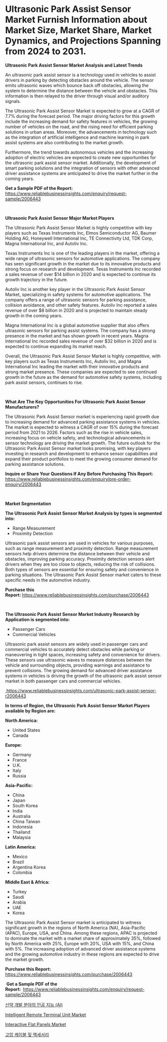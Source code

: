 <p><h1>Ultrasonic Park Assist Sensor Market Furnish Information about Market Size, Market Share, Market Dynamics, and Projections Spanning from 2024 to 2031.</h1></p><p><strong>Ultrasonic Park Assist Sensor Market Analysis and Latest Trends</strong></p>
<p><p>An ultrasonic park assist sensor is a technology used in vehicles to assist drivers in parking by detecting obstacles around the vehicle. The sensor emits ultrasonic waves which bounce back off obstacles, allowing the system to determine the distance between the vehicle and obstacles. This information is then relayed to the driver through visual and/or auditory signals.</p><p>The Ultrasonic Park Assist Sensor Market is expected to grow at a CAGR of 7.7% during the forecast period. The major driving factors for this growth include the increasing demand for safety features in vehicles, the growing number of vehicles on the road, and the rising need for efficient parking solutions in urban areas. Moreover, the advancements in technology such as the integration of artificial intelligence and machine learning in park assist systems are also contributing to the market growth.</p><p>Furthermore, the trend towards autonomous vehicles and the increasing adoption of electric vehicles are expected to create new opportunities for the ultrasonic park assist sensor market. Additionally, the development of smart parking solutions and the integration of sensors with other advanced driver assistance systems are anticipated to drive the market further in the coming years.</p></p>
<p><strong>Get a Sample PDF of the Report:&nbsp;</strong> <a href="https://www.reliablebusinessinsights.com/enquiry/request-sample/2006443">https://www.reliablebusinessinsights.com/enquiry/request-sample/2006443</a></p>
<p>&nbsp;</p>
<p><strong>Ultrasonic Park Assist Sensor Major Market Players</strong></p>
<p><p>The Ultrasonic Park Assist Sensor Market is highly competitive with key players such as Texas Instruments Inc, Elmos Semiconductor AG, Baumer Holding AG, Honeywell International Inc, TE Connectivity Ltd, TDK Corp, Magna International Inc, and Autoliv Inc. </p><p>Texas Instruments Inc is one of the leading players in the market, offering a wide range of ultrasonic sensors for automotive applications. The company has seen significant growth in the market due to its innovative products and strong focus on research and development. Texas Instruments Inc recorded a sales revenue of over $14 billion in 2020 and is expected to continue its growth trajectory in the future.</p><p>Autoliv Inc is another key player in the Ultrasonic Park Assist Sensor Market, specializing in safety systems for automotive applications. The company offers a range of ultrasonic sensors for parking assistance, collision avoidance, and other safety features. Autoliv Inc reported a sales revenue of over $8 billion in 2020 and is projected to maintain steady growth in the coming years.</p><p>Magna International Inc is a global automotive supplier that also offers ultrasonic sensors for parking assist systems. The company has a strong presence in the market and has shown growth in recent years. Magna International Inc recorded sales revenue of over $32 billion in 2020 and is expected to continue expanding its market reach.</p><p>Overall, the Ultrasonic Park Assist Sensor Market is highly competitive, with key players such as Texas Instruments Inc, Autoliv Inc, and Magna International Inc leading the market with their innovative products and strong market presence. These companies are expected to see continued growth in the future as the demand for automotive safety systems, including park assist sensors, continues to rise.</p></p>
<p>&nbsp;</p>
<p><strong>What Are The Key Opportunities For Ultrasonic Park Assist Sensor Manufacturers?</strong></p>
<p><p>The Ultrasonic Park Assist Sensor market is experiencing rapid growth due to increasing demand for advanced parking assistance systems in vehicles. The market is expected to witness a CAGR of over 15% during the forecast period from 2021 to 2026. Factors such as the rise in vehicle sales, increasing focus on vehicle safety, and technological advancements in sensor technology are driving the market growth. The future outlook for the Ultrasonic Park Assist Sensor market looks promising, with key players investing in research and development to enhance sensor capabilities and expand their product portfolios to meet the growing consumer demand for parking assistance solutions.</p></p>
<p><strong>Inquire or Share Your Questions If Any Before Purchasing This Report:</strong> <a href="https://www.reliablebusinessinsights.com/enquiry/pre-order-enquiry/2006443">https://www.reliablebusinessinsights.com/enquiry/pre-order-enquiry/2006443</a></p>
<p>&nbsp;</p>
<p><strong>Market Segmentation</strong></p>
<p><strong>The Ultrasonic Park Assist Sensor Market Analysis by types is segmented into:</strong></p>
<p><ul><li>Range Measurement</li><li>Proximity Detection</li></ul></p>
<p><p>Ultrasonic park assist sensors are used in vehicles for various purposes, such as range measurement and proximity detection. Range measurement sensors help drivers determine the distance between their vehicle and obstacles, improving parking accuracy. Proximity detection sensors alert drivers when they are too close to objects, reducing the risk of collisions. Both types of sensors are essential for ensuring safety and convenience in parking situations. The Ultrasonic Park Assist Sensor market caters to these specific needs in the automotive industry.</p></p>
<p><strong>Purchase this Report:&nbsp;</strong><a href="https://www.reliablebusinessinsights.com/purchase/2006443">https://www.reliablebusinessinsights.com/purchase/2006443</a></p>
<p>&nbsp;</p>
<p><strong>The Ultrasonic Park Assist Sensor Market Industry Research by Application is segmented into:</strong></p>
<p><ul><li>Passenger Cars</li><li>Commercial Vehicles</li></ul></p>
<p><p>Ultrasonic park assist sensors are widely used in passenger cars and commercial vehicles to accurately detect obstacles while parking or maneuvering in tight spaces, increasing safety and convenience for drivers. These sensors use ultrasonic waves to measure distances between the vehicle and surrounding objects, providing warnings and assistance to prevent collisions. The growing demand for advanced driver assistance systems in vehicles is driving the growth of the ultrasonic park assist sensor market in both passenger cars and commercial vehicles.</p></p>
<p><a href="https://www.reliablebusinessinsights.com/ultrasonic-park-assist-sensor-r2006443">&nbsp;https://www.reliablebusinessinsights.com/ultrasonic-park-assist-sensor-r2006443</a></p>
<p><strong>In terms of Region, the Ultrasonic Park Assist Sensor Market Players available by Region are:</strong></p>
<p>
    <p> <strong> North America: </strong>
        <ul>
            <li>United States</li>
            <li>Canada</li>
        </ul>
        </p> 
    <p> <strong> Europe: </strong>
        <ul>
            <li>Germany</li>
            <li>France</li>
            <li>U.K.</li>
            <li>Italy</li>
            <li>Russia</li>
        </ul>
        </p> 
    <p> <strong> Asia-Pacific: </strong>
        <ul>
            <li>China</li>
            <li>Japan</li>
            <li>South Korea</li>
            <li>India</li>
            <li>Australia</li>
            <li>China Taiwan</li>
            <li>Indonesia</li>
            <li>Thailand</li>
            <li>Malaysia</li>
        </ul>
        </p> 
    <p> <strong> Latin America: </strong>
        <ul>
            <li>Mexico</li>
            <li>Brazil</li>
            <li>Argentina Korea</li>
            <li>Colombia</li>
        </ul>
        </p> 
    <p> <strong> Middle East & Africa: </strong>
        <ul>
            <li>Turkey</li>
            <li>Saudi</li>
            <li>Arabia</li>
            <li>UAE</li>
            <li>Korea</li>
        </ul>
    </p>
    </p>
<p><p>The Ultrasonic Park Assist Sensor market is anticipated to witness significant growth in the regions of North America (NA), Asia-Pacific (APAC), Europe, USA, and China. Among these regions, APAC is projected to dominate the market with a market share of approximately 35%, followed by North America with 25%, Europe with 20%, USA with 15%, and China with 5%. The increasing adoption of advanced driver assistance systems and the growing automotive industry in these regions are expected to drive the market growth.</p></p>
<p><strong>Purchase this Report: </strong><a href="https://www.reliablebusinessinsights.com/purchase/2006443">https://www.reliablebusinessinsights.com/purchase/2006443</a></p>
<p>&nbsp;<strong>Get a Sample PDF of the Report:&nbsp;&nbsp;</strong><a href="https://www.reliablebusinessinsights.com/enquiry/request-sample/2006443">https://www.reliablebusinessinsights.com/enquiry/request-sample/2006443</a></p>
<p><strong></strong></p>
<p><p><a href="https://github.com/hzumrdvas204296/Market-Research-Report-List-2/blob/main/6611900158727.md">신약 개발 분야의 인공 지능 (AI)</a></p><p><a href="https://github.com/flwellarose/Market-Research-Report-List-1/blob/main/intelligent-remote-terminal-unit-market.md">Intelligent Remote Terminal Unit Market</a></p><p><a href="https://github.com/kmtkihkn89/Market-Research-Report-List-1/blob/main/interactive-flat-panels-market.md">Interactive Flat Panels Market</a></p><p><a href="https://github.com/PhilToryphy7876567/Market-Research-Report-List-2/blob/main/9304293158728.md">고압 케이블 및 액세서리</a></p></p>